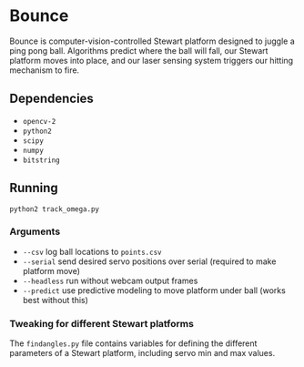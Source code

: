 # Bounce
Bounce is computer-vision-controlled Stewart platform designed to juggle a ping pong ball. Algorithms predict where the ball will fall, our Stewart platform moves into place, and our laser sensing system triggers our hitting mechanism to fire.

## Dependencies
- `opencv-2`
- `python2`
- `scipy`
- `numpy`
- `bitstring`

## Running
``python2 track_omega.py``

### Arguments
- `--csv` log ball locations to `points.csv`
- `--serial` send desired servo positions over serial (required to make platform move)
- `--headless` run without webcam output frames
- `--predict` use predictive modeling to move platform under ball (works best without this)

### Tweaking for different Stewart platforms
The `findangles.py` file contains variables for defining the different parameters of a Stewart platform, including servo min and max values.
